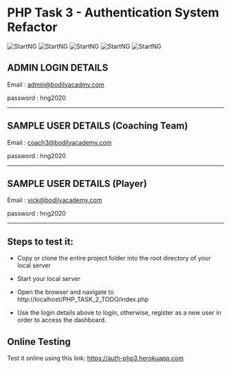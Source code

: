 # PHP Task 3 - Authentication System Refactor

![StartNG](https://res.cloudinary.com/pepjoe/image/upload/v1587675955/Screenshot_72_hekvoh.png)
![StartNG](https://res.cloudinary.com/pepjoe/image/upload/v1587676147/Screenshot_73_sdw9n3.png)
![StartNG](https://res.cloudinary.com/pepjoe/image/upload/v1587676476/Screenshot_75_pkplko.png)
![StartNG](https://res.cloudinary.com/pepjoe/image/upload/v1587728840/Screenshot_76_dpczal.png)
![StartNG](https://res.cloudinary.com/pepjoe/image/upload/v1587678391/Screenshot_2020-04-23-22-40-42_i0bogq.png)

## ADMIN LOGIN DETAILS

Email : admin@bodilyacadmy.com

password : hng2020

******************************************

## SAMPLE USER DETAILS (Coaching Team)

Email : coach3@bodilyacademy.com

password : hng2020

******************************************

## SAMPLE USER DETAILS (Player)

Email : vick@bodilyacademy.com

password : hng2020

*********************************************

## Steps to test it:

* Copy or clone the entire project folder into the root directory of your local server

* Start your local server

* Open the browser and navigate to http://localhost/PHP_TASK_2_TODO/index.php

* Use the login details above to login, otherwise, register as a new user in order to access the dashboard.

## Online Testing

Test it online using this link: https://auth-php3.herokuapp.com
